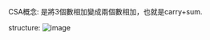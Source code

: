 CSA概念:
是將3個數相加變成兩個數相加，也就是carry+sum.

structure:
![image](https://github.com/user-attachments/assets/0aa42c3f-df1e-447f-9594-3a5618254571)

